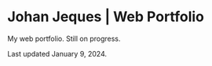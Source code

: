 # Johan Jeques | Web Portfolio

My web portfolio. Still on progress.

Last updated January 9, 2024.
